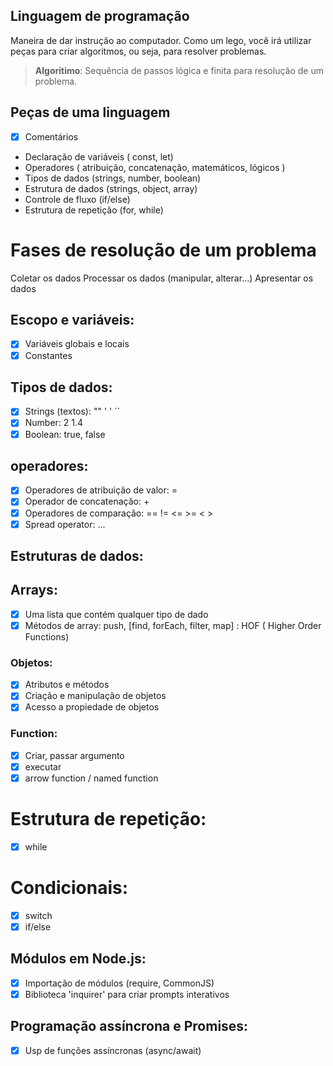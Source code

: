   ## Linguagem de programação 

  Maneira de dar instrução ao computador.
  Como um lego, você irá utilizar peças para criar algoritmos, ou seja, para resolver problemas.

  >   **Algoritimo**: Sequência de passos lógica e finita para resolução de um problema.

  ## Peças de uma linguagem 

  - [x] Comentários
  - Declaração de variáveis ( const, let)
  - Operadores ( atribuição, concatenação, matemáticos, lógicos )
  - Tipos de dados (strings, number, boolean)
  - Estrutura de dados (strings, object, array)
  - Controle de fluxo (if/else)
  - Estrutura de repetição (for, while)

  # Fases de resolução de um problema 

  Coletar os dados
  Processar os dados (manipular, alterar...)
  Apresentar os dados

  ## Escopo e variáveis:

  - [x] Variáveis globais e locais 
  - [x] Constantes

  ## Tipos de dados:

  - [x] Strings (textos): "" ' ' ``
  - [x] Number: 2 1.4
  - [x] Boolean: true, false
 
  ## operadores:

  - [x] Operadores de atribuição de valor: =
  - [x] Operador de concatenação: +
  - [x] Operadores de comparação: == != <= >= < >
  - [x] Spread operator: ...

  ## Estruturas de dados:

  ## Arrays:

  - [x] Uma lista que contém qualquer tipo de dado
  - [x] Métodos de array: push, [find, forEach, filter, map] : HOF ( Higher Order Functions)

  ### Objetos:

  - [x] Atributos e métodos
  - [x] Criação e manipulação de objetos 
  - [x] Acesso a propiedade de objetos

 ### Function:

 - [x] Criar, passar argumento
 - [x] executar
 - [x] arrow function / named function

 # Estrutura de repetição:

 - [x] while 
 
 # Condicionais:

 - [x] switch
 - [x] if/else

 ## Módulos em Node.js:

 - [x] Importação de módulos (require, CommonJS)
 - [x] Biblioteca 'inquirer' para criar prompts interativos

 ## Programação assíncrona e Promises:

 - [x] Usp de funções assíncronas (async/await)
